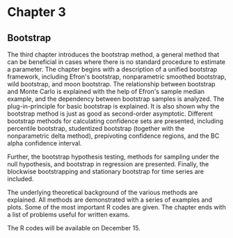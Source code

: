 # Chapter 3
## Bootstrap

The third chapter introduces the bootstrap method, a general method that can be beneficial in cases where there is no standard procedure to estimate a parameter. The chapter begins with a description of a unified bootstrap framework, including Efron's bootstrap, nonparametric smoothed bootstrap, wild bootstrap, and moon bootstrap. The relationship between bootstrap and Monte Carlo is explained with the help of Efron's sample median example, and the dependency between bootstrap samples is analyzed. The plug-in-principle for basic bootstrap is explained. It is also shown why the bootstrap method is just as good as second-order asymptotic. Different bootstrap methods for calculating confidence sets are presented, including percentile bootstrap, studentized bootstrap (together with the nonparametric delta method), prepivoting confidence regions, and the BC alpha confidence interval.

Further, the bootstrap hypothesis testing, methods for sampling under the null hypothesis, and bootstrap in regression are presented. Finally, the blockwise bootstrapping and stationary bootstrap for time series are included.

The underlying theoretical background of the various methods are explained. All methods are demonstrated with a series of examples and plots. Some of the most important R codes are given. The chapter ends with a list of problems useful for written exams.


The R codes will be available on December 15. 

